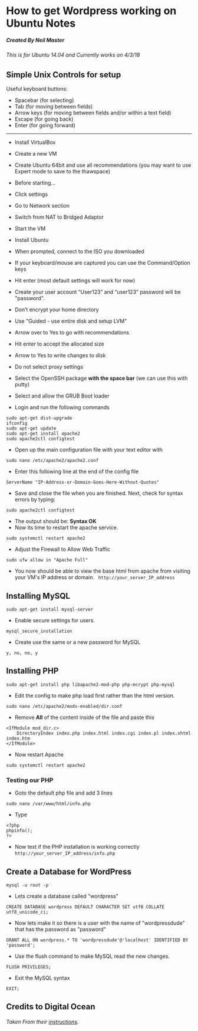 # How to get Wordpress working on Ubuntu Notes
##### Created By Neil Master
###### This is for Ubuntu 14.04 and Currently works on 4/3/18
## Simple Unix Controls for setup
Useful keyboard buttons:  
* Spacebar (for selecting)
* Tab (for moving between fields)
* Arrow keys (for moving between fields and/or within a text field)
* Escape (for going back)
* Enter (for going forward)
---
* Install VirtualBox
* Create a new VM
* Create Ubuntu 64bit and use all recommendations (you may want to use Expert mode to save to the thawspace)
* Before starting…
* Click settings
* Go to Network section
* Switch from NAT to Bridged Adaptor

* Start the VM
* Install Ubuntu
* When prompted, connect to the ISO you downloaded
* If your keyboard/mouse are captured you can use the Command/Option keys 
* Hit enter (most default settings will work for now)
* Create your user account “User123” and “user123” password will be "password".
* Don’t encrypt your home directory
* Use "Guided - use entire disk and setup LVM"
* Arrow over to Yes to go with recommendations
* Hit enter to accept the allocated size
* Arrow to Yes to write changes to disk
* Do not select proxy settings
* Select the OpenSSH package **with the space bar** (we can use this with putty)
* Select and allow the GRUB Boot loader
* Login and run the following commands
```
sudo apt-get dist-upgrade
ifconfig
sudo apt-get update
sudo apt-get install apache2
sudo apache2ctl configtest
```
* Open up the main configuration file with your text editor with 
```
sudo nano /etc/apache2/apache2.conf
```
* Enter this following line at the end of the config file
```
ServerName "IP-Address-or-Domain-Goes-Here-Without-Quotes"
```
* Save and close the file when you are finished. Next, check for syntax errors by typing:
```
sudo apache2ctl configtest
```
* The output should be: **Syntax OK**
* Now its time to restart the apache service.
```
sudo systemctl restart apache2
```
* Adjust the Firewall to Allow Web Traffic
```
sudo ufw allow in "Apache Full"
```
* You now should be able to view the base html from apache from visiting your VM's IP address or domain.
``` http://your_server_IP_address```
## Installing MySQL
```
sudo apt-get install mysql-server
```
* Enable secure settings for users.
```
mysql_secure_installation
```
* Create use the same or a new password for MySQL
```
y, no, no, y
```
## Installing PHP
```
sudo apt-get install php libapache2-mod-php php-mcrypt php-mysql
```
* Edit the config to make php load first rather than the html version.
```
sudo nano /etc/apache2/mods-enabled/dir.conf
```
* Remove **All** of the content inside of the file and paste this
```
<IfModule mod_dir.c>
    DirectoryIndex index.php index.html index.cgi index.pl index.xhtml index.htm
</IfModule>
```
* Now restart Apache
```
sudo systemctl restart apache2
```
### Testing our PHP 
* Goto the default php file and add 3 lines
```
sudo nano /var/www/html/info.php
```
* Type 
```
<?php
phpinfo();
?>
```
* Now test if the PHP installation is working correctly 
`http://your_server_IP_address/info.php`
## Create a Database for WordPress
```
mysql -u root -p
```
* Lets create a database called "wordpress"
```
CREATE DATABASE wordpress DEFAULT CHARACTER SET utf8 COLLATE utf8_unicode_ci;
```
* Now lets make it so there is a user with the name of "wordpressdude" that has the password as "password"
```
GRANT ALL ON wordpress.* TO 'wordpressdude'@'localhost' IDENTIFIED BY 'password';
```
* Use the flush command to make MySQL read the new changes.
```
FLUSH PRIVILEGES;
```
* Exit the MySQL syntax
```
EXIT;
```
## Credits to Digital Ocean
###### Taken From their [instructions](https://www.digitalocean.com/community/tutorials/how-to-install-linux-apache-mysql-php-lamp-stack-on-ubuntu-16-04).
